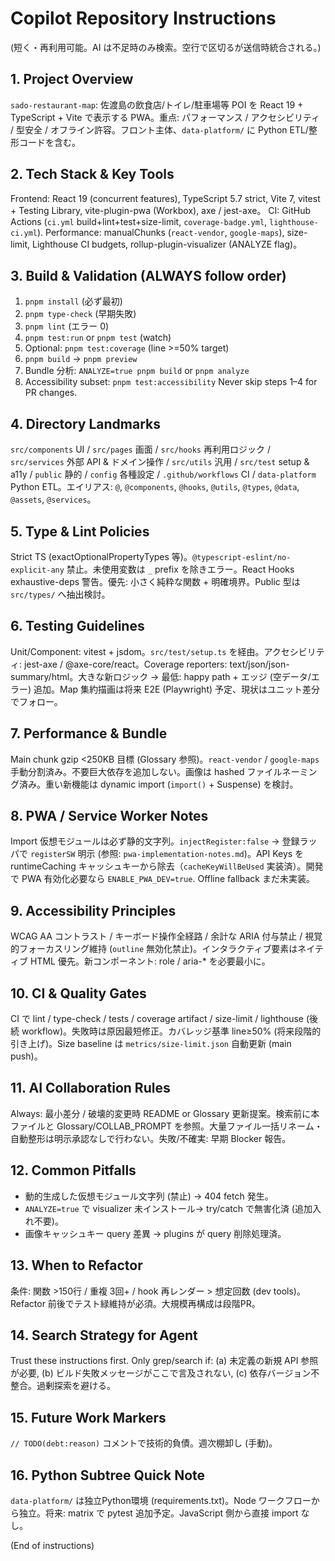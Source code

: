# Copilot Repository Instructions

(短く・再利用可能。AI は不足時のみ検索。空行で区切るが送信時統合される。)

## 1. Project Overview

`sado-restaurant-map`: 佐渡島の飲食店/トイレ/駐車場等 POI を React 19 + TypeScript + Vite で表示する PWA。重点: パフォーマンス / アクセシビリティ / 型安全 / オフライン許容。フロント主体、`data-platform/` に Python ETL/整形コードを含む。

## 2. Tech Stack & Key Tools

Frontend: React 19 (concurrent features), TypeScript 5.7 strict, Vite 7, vitest + Testing Library, vite-plugin-pwa (Workbox), axe / jest-axe。
CI: GitHub Actions (`ci.yml` build+lint+test+size-limit, `coverage-badge.yml`, `lighthouse-ci.yml`).
Performance: manualChunks (`react-vendor`, `google-maps`), size-limit, Lighthouse CI budgets, rollup-plugin-visualizer (ANALYZE flag)。

## 3. Build & Validation (ALWAYS follow order)

1. `pnpm install` (必ず最初)
2. `pnpm type-check` (早期失敗)
3. `pnpm lint` (エラー 0)
4. `pnpm test:run` or `pnpm test` (watch)
5. Optional: `pnpm test:coverage` (line >=50% target)
6. `pnpm build` → `pnpm preview`
7. Bundle 分析: `ANALYZE=true pnpm build` or `pnpm analyze`
8. Accessibility subset: `pnpm test:accessibility`
   Never skip steps 1–4 for PR changes.

## 4. Directory Landmarks

`src/components` UI / `src/pages` 画面 / `src/hooks` 再利用ロジック / `src/services` 外部 API & ドメイン操作 / `src/utils` 汎用 / `src/test` setup & a11y / `public` 静的 / `config` 各種設定 / `.github/workflows` CI / `data-platform` Python ETL。エイリアス: `@`, `@components`, `@hooks`, `@utils`, `@types`, `@data`, `@assets`, `@services`。

## 5. Type & Lint Policies

Strict TS (exactOptionalPropertyTypes 等)。`@typescript-eslint/no-explicit-any` 禁止。未使用変数は `_` prefix を除きエラー。React Hooks exhaustive-deps 警告。優先: 小さく純粋な関数 + 明確境界。Public 型は `src/types/` へ抽出検討。

## 6. Testing Guidelines

Unit/Component: vitest + jsdom。`src/test/setup.ts` を経由。アクセシビリティ: jest-axe / @axe-core/react。Coverage reporters: text/json/json-summary/html。大きな新ロジック → 最低: happy path + エッジ (空データ/エラー) 追加。Map 集約描画は将来 E2E (Playwright) 予定、現状はユニット差分でフォロー。

## 7. Performance & Bundle

Main chunk gzip <250KB 目標 (Glossary 参照)。`react-vendor` / `google-maps` 手動分割済み。不要巨大依存を追加しない。画像は hashed ファイルネーミング済み。重い新機能は dynamic import (`import()` + Suspense) を検討。

## 8. PWA / Service Worker Notes

Import 仮想モジュールは必ず静的文字列。`injectRegister:false` → 登録ラッパで `registerSW` 明示 (参照: `pwa-implementation-notes.md`)。API Keys を runtimeCaching キャッシュキーから除去（`cacheKeyWillBeUsed` 実装済）。開発で PWA 有効化必要なら `ENABLE_PWA_DEV=true`. Offline fallback まだ未実装。

## 9. Accessibility Principles

WCAG AA コントラスト / キーボード操作全経路 / 余計な ARIA 付与禁止 / 視覚的フォーカスリング維持 (`outline` 無効化禁止)。インタラクティブ要素はネイティブ HTML 優先。新コンポーネント: role / aria-\* を必要最小に。

## 10. CI & Quality Gates

CI で lint / type-check / tests / coverage artifact / size-limit / lighthouse (後続 workflow)。失敗時は原因最短修正。カバレッジ基準 line≥50% (将来段階的引き上げ)。Size baseline は `metrics/size-limit.json` 自動更新 (main push)。

## 11. AI Collaboration Rules

Always: 最小差分 / 破壊的変更時 README or Glossary 更新提案。検索前に本ファイルと Glossary/COLLAB_PROMPT を参照。大量ファイル一括リネーム・自動整形は明示承認なしで行わない。失敗/不確実: 早期 Blocker 報告。

## 12. Common Pitfalls

- 動的生成した仮想モジュール文字列 (禁止) → 404 fetch 発生。
- `ANALYZE=true` で visualizer 未インストール→ try/catch で無害化済 (追加入れ不要)。
- 画像キャッシュキー query 差異 → plugins が query 削除処理済。

## 13. When to Refactor

条件: 関数 >150行 / 重複 3回+ / hook 再レンダー > 想定回数 (dev tools)。Refactor 前後でテスト緑維持が必須。大規模再構成は段階PR。

## 14. Search Strategy for Agent

Trust these instructions first. Only grep/search if: (a) 未定義の新規 API 参照が必要, (b) ビルド失敗メッセージがここで言及されない, (c) 依存バージョン不整合。過剰探索を避ける。

## 15. Future Work Markers

`// TODO(debt:reason)` コメントで技術的負債。週次棚卸し (手動)。

## 16. Python Subtree Quick Note

`data-platform/` は独立Python環境 (requirements.txt)。Node ワークフローから独立。将来: matrix で pytest 追加予定。JavaScript 側から直接 import なし。

(End of instructions)
